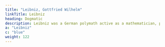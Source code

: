 ```yaml
---
title: "Leibniz, Gottfried Wilhelm"
linkTitle: Leibniz
heading: Dogmatic
description: Leibniz was a German polymath active as a mathematician, philosopher, scientist and diplomat. He is a prominent figure in both the history of philosophy and the history of mathematics.
a: "Leibniz"
c: "blue"
weight: 122
---
```

